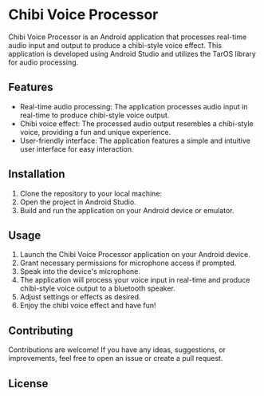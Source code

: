 # Chibi Voice Processor

Chibi Voice Processor is an Android application that processes real-time audio input and output to produce a chibi-style voice effect. This application is developed using Android Studio and utilizes the TarOS library for audio processing.

## Features

- Real-time audio processing: The application processes audio input in real-time to produce chibi-style voice output.
- Chibi voice effect: The processed audio output resembles a chibi-style voice, providing a fun and unique experience.
- User-friendly interface: The application features a simple and intuitive user interface for easy interaction.

## Installation

1. Clone the repository to your local machine:
2. Open the project in Android Studio.
3. Build and run the application on your Android device or emulator.

## Usage
1. Launch the Chibi Voice Processor application on your Android device.
2. Grant necessary permissions for microphone access if prompted.
3. Speak into the device's microphone.
4. The application will process your voice input in real-time and produce chibi-style voice output to a bluetooth speaker.
5. Adjust settings or effects as desired.
6. Enjoy the chibi voice effect and have fun!

## Contributing
Contributions are welcome! If you have any ideas, suggestions, or improvements, feel free to open an issue or create a pull request.

## License
